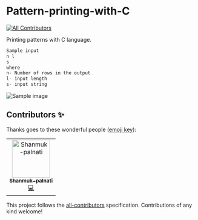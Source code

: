 # Pattern-printing-with-C
[![All Contributors](https://img.shields.io/badge/all_contributors-1-orange.svg?style=flat-square)](#contributors)

Printing patterns with C language.

```C
Sample input
n l
s
where
n- Number of rows in the output
l- input length
s- input string
```

![Sample image](images/Capture.PNG)

## Contributors ✨

Thanks goes to these wonderful people ([emoji key](https://allcontributors.org/docs/en/emoji-key)):

<!-- ALL-CONTRIBUTORS-LIST:START - Do not remove or modify this section -->
<!-- prettier-ignore -->
<table>
  <tr>
    <td align="center"><a href="https://github.com/Shanmuk-palnati"><img src="https://avatars0.githubusercontent.com/u/56579843?v=4" width="100px;" alt="Shanmuk-palnati"/><br /><sub><b>Shanmuk-palnati</b></sub></a><br /><a href="https://github.com/rahulparshi/Pattern-printing-with-C/commits?author=Shanmuk-palnati" title="Code">💻</a></td>
  </tr>
</table>

<!-- ALL-CONTRIBUTORS-LIST:END -->

This project follows the [all-contributors](https://github.com/all-contributors/all-contributors) specification. Contributions of any kind welcome!